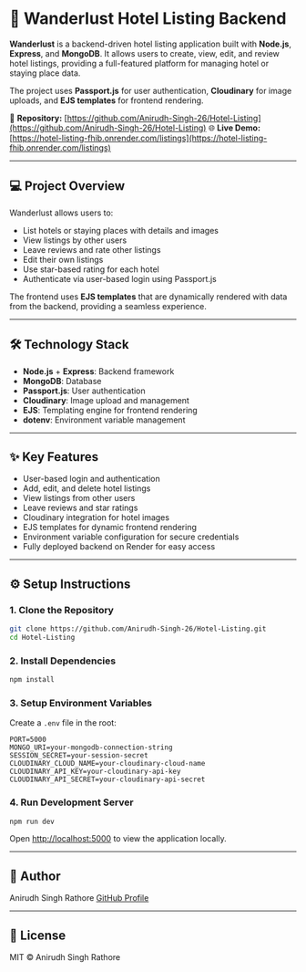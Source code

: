 # 🏨 Wanderlust Hotel Listing Backend

**Wanderlust** is a backend-driven hotel listing application built with **Node.js**, **Express**, and **MongoDB**. It allows users to create, view, edit, and review hotel listings, providing a full-featured platform for managing hotel or staying place data.

The project uses **Passport.js** for user authentication, **Cloudinary** for image uploads, and **EJS templates** for frontend rendering.

🔗 **Repository:** [https://github.com/Anirudh-Singh-26/Hotel-Listing](https://github.com/Anirudh-Singh-26/Hotel-Listing)
🌐 **Live Demo:** [https://hotel-listing-fhib.onrender.com/listings](https://hotel-listing-fhib.onrender.com/listings)

---

## 💻 Project Overview

Wanderlust allows users to:

* List hotels or staying places with details and images
* View listings by other users
* Leave reviews and rate other listings
* Edit their own listings
* Use star-based rating for each hotel
* Authenticate via user-based login using Passport.js

The frontend uses **EJS templates** that are dynamically rendered with data from the backend, providing a seamless experience.

---

## 🛠 Technology Stack

* **Node.js** + **Express**: Backend framework
* **MongoDB**: Database
* **Passport.js**: User authentication
* **Cloudinary**: Image upload and management
* **EJS**: Templating engine for frontend rendering
* **dotenv**: Environment variable management

---

## ✨ Key Features

* User-based login and authentication
* Add, edit, and delete hotel listings
* View listings from other users
* Leave reviews and star ratings
* Cloudinary integration for hotel images
* EJS templates for dynamic frontend rendering
* Environment variable configuration for secure credentials
* Fully deployed backend on Render for easy access

---

## ⚙️ Setup Instructions

### 1. Clone the Repository

```bash
git clone https://github.com/Anirudh-Singh-26/Hotel-Listing.git
cd Hotel-Listing
```

### 2. Install Dependencies

```bash
npm install
```

### 3. Setup Environment Variables

Create a `.env` file in the root:

```env
PORT=5000
MONGO_URI=your-mongodb-connection-string
SESSION_SECRET=your-session-secret
CLOUDINARY_CLOUD_NAME=your-cloudinary-cloud-name
CLOUDINARY_API_KEY=your-cloudinary-api-key
CLOUDINARY_API_SECRET=your-cloudinary-api-secret
```

### 4. Run Development Server

```bash
npm run dev
```

Open [http://localhost:5000](http://localhost:5000) to view the application locally.

---

## 👤 Author

Anirudh Singh Rathore
[GitHub Profile](https://github.com/Anirudh-Singh-26)

---

## 📄 License

MIT © Anirudh Singh Rathore
